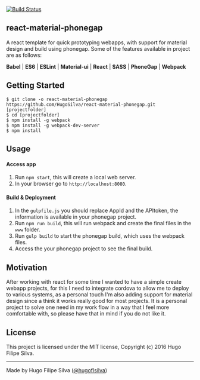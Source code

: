 [![Build Status](https://travis-ci.org/HugoSilva/react-material-phonegap.svg?branch=dev)](https://travis-ci.org/HugoSilva/react-material-phonegap)

## react-material-phonegap

A react template for quick prototyping webapps, with support for material design and build using phonegap. Some of the features available in project are as follows:

**Babel** | **ES6** | **ESLint** | **Material-ui** | **React** | **SASS** | **PhoneGap** | **Webpack**
## Getting Started

```shell
$ git clone -o react-material-phonegap https://github.com/HugoSilva/react-material-phonegap.git [projectfolder]
$ cd [projectfolder]
$ npm install -g webpack
$ npm install -g webpack-dev-server
$ npm install
```
## Usage

#### Access app
1. Run `npm start`, this will create a local web server.
2. In your browser go to `http://localhost:8080`.

#### Build & Deployment
1. In the `gulpfile.js` you should replace AppId and the APItoken, the information is available in your phonegap project.
2. Run `npm run build`, this will run webpack and create the final files in the `www` folder.
3. Run `gulp build` to start the phonegap build, which uses the webpack files.
4. Access the your phonegap project to see the final build.

## Motivation

After working with react for some time I wanted to have a simple create webapp projects, for this I need to integrate cordova to allow me to deploy to various systems, as a personal touch I'm also adding support for material design since a think it works really good for most projects. It is a personal project to solve one need in my work flow in a way that I feel more comfortable with, so please have that in mind if you do not like it.

## License

This project is licensed under the MIT license, Copyright (c) 2016 Hugo Filipe Silva.

---
Made by Hugo Filipe Silva ([@hugoflsilva](https://twitter.com/hugoflsilva))

